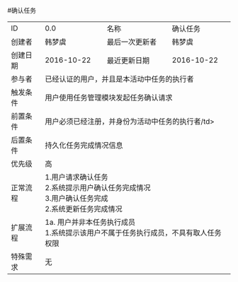 #确认任务
<table>
<tbody>
<tr><td>ID</td><td>0.0</td><td>名称</td><td>确认任务</td></tr>
<tr><td>创建者</td><td>韩梦虞</td><td>最后一次更新者</td><td>韩梦虞</td></tr>
<tr><td>创建日期</td><td>2016-10-22</td><td>最近更新日期</td><td>2016-10-22</td></tr>
<tr><td>参与者</td><td colspan="3">已经认证的用户，并且是本活动中任务的执行者</td></tr>
<tr><td>触发条件</td><td colspan="3">用户使用任务管理模块发起任务确认请求 </td></tr>
<tr><td>前置条件</td><td colspan="3">用户必须已经注册，并身份为活动中任务的执行者/td></tr>
<tr><td>后置条件</td><td colspan="3">持久化任务完成情况信息</td></tr>
<tr><td>优先级</td><td colspan="3">高</td></tr>
<tr><td>正常流程</td><td colspan="3">1.用户请求确认任务<br>2.系统提示用户确认任务完成情况<br>3.用户确认任务完成<br>2.系统更新任务完成情况</td></tr>
<tr><td>扩展流程</td><td colspan="3">1a. 用户并非本任务执行成员<br>1.系统提示该用户不属于任务执行成员，不具有取人任务权限</td></tr>
<tr><td>特殊需求</td><td colspan="3">无</td></tr>
</tbody>
</table>
